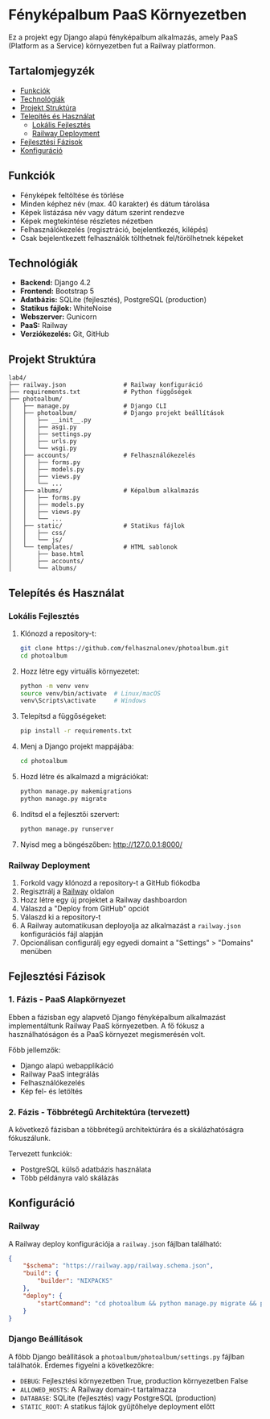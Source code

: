 # Fényképalbum PaaS Környezetben

Ez a projekt egy Django alapú fényképalbum alkalmazás, amely PaaS (Platform as a Service) környezetben fut a Railway platformon.

## Tartalomjegyzék

- [Funkciók](#funkciók)
- [Technológiák](#technológiák)
- [Projekt Struktúra](#projekt-struktúra)
- [Telepítés és Használat](#telepítés-és-használat)
  - [Lokális Fejlesztés](#lokális-fejlesztés)
  - [Railway Deployment](#railway-deployment)
- [Fejlesztési Fázisok](#fejlesztési-fázisok)
- [Konfiguráció](#konfiguráció)


## Funkciók

- Fényképek feltöltése és törlése
- Minden képhez név (max. 40 karakter) és dátum tárolása
- Képek listázása név vagy dátum szerint rendezve
- Képek megtekintése részletes nézetben
- Felhasználókezelés (regisztráció, bejelentkezés, kilépés)
- Csak bejelentkezett felhasználók tölthetnek fel/törölhetnek képeket

## Technológiák

- **Backend:** Django 4.2
- **Frontend:** Bootstrap 5
- **Adatbázis:** SQLite (fejlesztés), PostgreSQL (production)
- **Statikus fájlok:** WhiteNoise
- **Webszerver:** Gunicorn
- **PaaS:** Railway
- **Verziókezelés:** Git, GitHub

## Projekt Struktúra

```
lab4/
├── railway.json                # Railway konfiguráció
├── requirements.txt            # Python függőségek
├── photoalbum/
│   ├── manage.py               # Django CLI
│   ├── photoalbum/             # Django projekt beállítások
│   │   ├── __init__.py
│   │   ├── asgi.py
│   │   ├── settings.py
│   │   ├── urls.py
│   │   └── wsgi.py
│   ├── accounts/               # Felhasználókezelés
│   │   ├── forms.py
│   │   ├── models.py
│   │   ├── views.py
│   │   └── ...
│   ├── albums/                 # Képalbum alkalmazás
│   │   ├── forms.py
│   │   ├── models.py
│   │   ├── views.py
│   │   └── ...
│   ├── static/                 # Statikus fájlok
│   │   ├── css/
│   │   └── js/
│   └── templates/              # HTML sablonok
│       ├── base.html
│       ├── accounts/
│       └── albums/
```

## Telepítés és Használat

### Lokális Fejlesztés

1. Klónozd a repository-t:
   ```bash
   git clone https://github.com/felhasznalonev/photoalbum.git
   cd photoalbum
   ```

2. Hozz létre egy virtuális környezetet:
   ```bash
   python -m venv venv
   source venv/bin/activate  # Linux/macOS
   venv\Scripts\activate     # Windows
   ```

3. Telepítsd a függőségeket:
   ```bash
   pip install -r requirements.txt
   ```

4. Menj a Django projekt mappájába:
   ```bash
   cd photoalbum
   ```

5. Hozd létre és alkalmazd a migrációkat:
   ```bash
   python manage.py makemigrations
   python manage.py migrate
   ```

6. Indítsd el a fejlesztői szervert:
   ```bash
   python manage.py runserver
   ```

7. Nyisd meg a böngészőben: http://127.0.0.1:8000/

### Railway Deployment

1. Forkold vagy klónozd a repository-t a GitHub fiókodba
2. Regisztrálj a [Railway](https://railway.app/) oldalon
3. Hozz létre egy új projektet a Railway dashboardon
4. Válaszd a "Deploy from GitHub" opciót
5. Válaszd ki a repository-t
6. A Railway automatikusan deployolja az alkalmazást a `railway.json` konfigurációs fájl alapján
7. Opcionálisan configurálj egy egyedi domaint a "Settings" > "Domains" menüben

## Fejlesztési Fázisok

### 1. Fázis - PaaS Alapkörnyezet

Ebben a fázisban egy alapvető Django fényképalbum alkalmazást implementáltunk Railway PaaS környezetben. A fő fókusz a használhatóságon és a PaaS környezet megismerésén volt.

Főbb jellemzők:
- Django alapú webapplikáció
- Railway PaaS integrálás
- Felhasználókezelés
- Kép fel- és letöltés

### 2. Fázis - Többrétegű Architektúra (tervezett)

A következő fázisban a többrétegű architektúrára és a skálázhatóságra fókuszálunk.

Tervezett funkciók:
- PostgreSQL külső adatbázis használata
- Több példányra való skálázás

## Konfiguráció

### Railway

A Railway deploy konfigurációja a `railway.json` fájlban található:

```json
{
    "$schema": "https://railway.app/railway.schema.json",
    "build": {
        "builder": "NIXPACKS"
    },
    "deploy": {
        "startCommand": "cd photoalbum && python manage.py migrate && python manage.py collectstatic --noinput && gunicorn photoalbum.wsgi --bind 0.0.0.0:$PORT"
    }
}
```

### Django Beállítások

A főbb Django beállítások a `photoalbum/photoalbum/settings.py` fájlban találhatók. Érdemes figyelni a következőkre:

- `DEBUG`: Fejlesztési környezetben True, production környezetben False
- `ALLOWED_HOSTS`: A Railway domain-t tartalmazza
- `DATABASE`: SQLite (fejlesztés) vagy PostgreSQL (production)
- `STATIC_ROOT`: A statikus fájlok gyűjtőhelye deployment előtt


